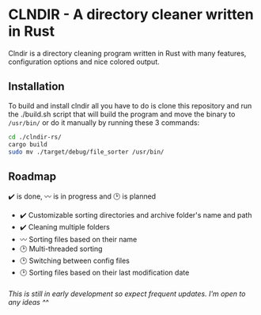 # CLNDIR - A directory cleaner written in Rust  
Clndir is a directory cleaning program written in Rust with many features, configuration options and nice colored output.

## Installation
To build and install clndir all you have to do is clone this repository and run the ./build.sh script that will build the program and move the binary to `/usr/bin/` or do it manually by running these 3 commands:
```bash
cd ./clndir-rs/
cargo build
sudo mv ./target/debug/file_sorter /usr/bin/
```
## Roadmap
✔️ is done, 〰️ is in progress and 🕑 is planned
- ✔️ Customizable sorting directories and archive folder's name and path
- ✔️ Cleaning multiple folders
- 〰️ Sorting files based on their name
- 🕑 Multi-threaded sorting
- 🕑 Switching between config files
- 🕑 Sorting files based on their last modification date

###### This is still in early development so expect frequent updates. I'm open to any ideas ^^
